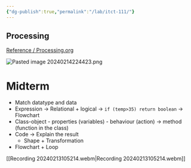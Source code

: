 ```yaml
---
{"dg-publish":true,"permalink":"/lab/itct-111/"}
---
```


## Processing
[Reference / Processing.org](https://processing.org/reference/)

![Pasted image 20240214224423.png](/img/user/Utilities/Attachments/Pasted%20image%2020240214224423.png)

# Midterm
- Match datatype and data
- Expression → Relational + logical → `if (temp>35) return boolean` → Flowchart
- Class-object
		- properties (variables)
		- behaviour (action) → method (function in the class)
- Code → Explain the result
	- Shape + Transformation
- Flowchart + Loop

[[Recording 20240213105214.webm\|Recording 20240213105214.webm]]
